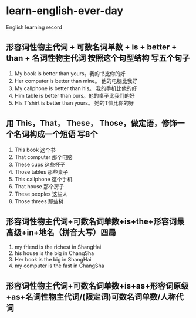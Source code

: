 # learn-english-ever-day

English learning record

## 形容词性物主代词 + 可数名词单数 + is + better + than + 名词性物主代词 按照这个句型结构 写五个句子

1. My book is better than yours。我的书比你的好
2. Her computer is better than mine。 他的电脑比我好
3. My callphone is better than his。 我的手机比他的好
4. Him table is better than ours。他的桌子比我们的好
5. His T'shirt is better than yours。 她的T恤比你的好

## 用 This，That， These， Those，做定语，修饰一个名词构成一个短语 写8个

1. This book 这个书
2. That computer 那个电脑
3. These cups 这些杯子
4. Those tables 那些桌子
5. This callphone 这个手机
6. That house 那个房子
7. These peoples 这些人
8. Those threes 那些树

## 形容词性物主代词+可数名词单数+is+the+形容词最高级+in+地名（拼音大写）四局

1. my friend is the richest in ShangHai
2. his house is the big in ChangSha
3. Her book is the big in ShangHai
4. my computer is the fast in ChangSha

## 形容词性物主代词+可数名词单数+is+as+形容词原级+as+名词性物主代词/(限定词)可数名词单数/人称代词
